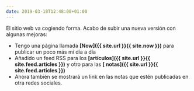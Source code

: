 ```yaml
---
date: 2019-03-18T12:48:08+01:00
---
```


El sitio web va cogiendo forma. Acabo de subir una nueva versión con algunas mejoras:

* Tengo una página llamada **[Now]({{ site.url }}{{ site.now }})** para publicar un poco más mi día a día
* Añadido un feed RSS para los **[artículos]({{ site.url }}{{ site.feed.articles }})** y otro para las **[
notas]({{ site.url }}{{ site.feed.articles }})**
* Ahora también se mostrará un link en las notas que estén publicadas en otra redes sociales.
